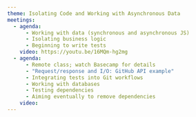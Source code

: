 ```yaml
---
theme: Isolating Code and Working with Asynchronous Data
meetings:
  - agenda:
      - Working with data (synchronous and asynchronous JS)
      - Isolating business logic
      - Beginning to write tests
    video: https://youtu.be/16MQm-hg2mg
  - agenda:
      - Remote class; watch Basecamp for details
      - "Request/response and I/O: GitHub API example"
      - Integrating tests into Git workflows
      - Working with databases
      - Testing dependencies
      - Aiming eventually to remove dependencies
    video:
---
```

